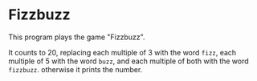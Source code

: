  # Fizzbuzz
 
 This program plays the game "Fizzbuzz".
   
 It counts to 20, replacing each multiple of 3 with the word `fizz`, 
 each multiple of 5 with the word `buzz`,
 and each multiple of both with the word `fizzbuzz`.
 otherwise it prints the number.